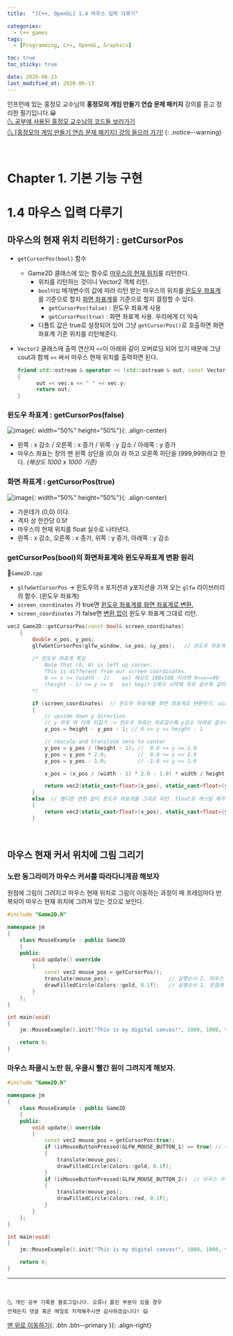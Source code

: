```yaml
---
title:  "[C++, OpenGL] 1.4 마우스 입력 다루기" 

categories:
  - C++ games
tags:
  - [Programming, C++, OpenGL, Graphics]

toc: true
toc_sticky: true

date: 2020-06-13
last_modified_at: 2020-06-13
---
```


인프런에 있는 홍정모 교수님의 **홍정모의 게임 만들기 연습 문제 패키지** 강의를 듣고 정리한 필기입니다.😀   
[🌜 공부에 사용된 홍정모 교수님의 코드들 보러가기](https://github.com/jmhong-simulation/GameDevPracticePackage)   
[🌜 [홍정모의 게임 만들기 연습 문제 패키지] 강의 들으러 가기!](https://www.inflearn.com/course/c-2)
{: .notice--warning}

<br>

# Chapter 1. 기본 기능 구현 
# 1.4 마우스 입력 다루기

## 마우스의 현재 위치 리턴하기 : getCursorPos

- `getCursorPos(bool)` 함수
  - Game2D 클래스에 있는 함수로 <u>마우스의 현재 위치</u>를 리턴한다.
    - 위치를 리턴하는 것이니 Vector2 객체 리턴.
    - `bool타입` 매개변수의 값에 따라 리턴 받는 마우스의 위치를 <u>윈도우 좌표계</u>를 기준으로 할지 <u>화면 좌표계</u>를 기준으로 할지 결정할 수 있다. 
      - `getCursorPos(false)` : 윈도우 좌표계 사용
      - `getCursorPos(true)` : 화면 좌표계 사용. 우리에게 더 익숙
    - 디폴트 값은 true로 설정되어 있어 그냥 `getCursorPos()`로 호출하면 화면 좌표계 기준 위치를 리턴해준다.
- `Vector2` 클래스에 출력 연산자 `<<`이 아래와 같이 오버로딩 되어 있기 때문에 그냥 cout과 함께 `<<` 써서 마우스 현재 위치를 출력하면 된다.

  ```cpp
  friend std::ostream & operator << (std::ostream & out, const Vector2<T> & vec)
  {
		out << vec.x << " " << vec.y;
		return out;
  }
  ```

### 윈도우 좌표계 : getCursorPos(false)

![image](https://user-images.githubusercontent.com/42318591/84585398-68f63400-ae4a-11ea-9446-5b91a09d6f07.png){: width="50%" height="50%"}{: .align-center}

- 왼쪽 : x 감소 / 오른쪽 : x 증가 / 위쪽 : y 감소 / 아래쪽 : y 증가
- 마우스 좌표는 창의 맨 왼쪽 상단을 (0,0) 라 하고 오른쪽 하단을 (999,999)라고 한다.
*(해상도 1000 x 1000 기준)*

### 화면 좌표계 : getCursorPos(true)

![image](https://user-images.githubusercontent.com/42318591/84585406-81664e80-ae4a-11ea-8845-cc62c0c547e3.png){: width="50%" height="50%"}{: .align-center}


- 가운데가 (0,0) 이다.
- 격자 상 한칸당 0.5f
- 마우스의 현재 위치를 float 실수로 나타낸다.
- 왼쪽 : x 감소, 오른쪽 : x 증가, 위쪽 : y 증가, 아래쪽 : y 감소

### getCursorPos(bool)의 화면좌표계와 윈도우좌표계 변환 원리

📜`Game2D.cpp`
- `glfwGetCursorPos` → 윈도우의 x 포지션과 y포지션을 가져 오는 `glfw` 라이브러리의 함수. (윈도우 좌표계)
- `screen_coordinates` 가 true면 <u>윈도우 좌표계를 화면 좌표계로 변환.</u>
- `screen_coordinates` 가 false면 <u>변환 없이</u> 윈도우 좌표계 그대로 리턴.

```cpp
vec2 Game2D::getCursorPos(const bool& screen_coordinates)
	{
		double x_pos, y_pos;
		glfwGetCursorPos(glfw_window, &x_pos, &y_pos);   // 윈도우 좌표계를 가져온다.
		
        /* 윈도우 좌표계 특징
		    Note that (0, 0) is left up corner. 
		    This is different from our screen coordinates.
		    0 <= x <= (width - 1)    ex) 해상도 100x100 이라면 0<=x<=99
		    (height - 1) >= y >= 0   ex) hegit-1에서 시작해 위로 갈수록 값이 0에 가까워지며 작아짐
        */

		if (screen_coordinates)  // 윈도우 좌표계를 화면 좌표계로 변환하기. width >= height 라고 가정.
		{
			// upside down y direction 
			// y 좌표 위 아래 뒤집기 -> 윈도우 좌표는 위로갈수록 y감소 아래로 갈수록 y 증가니까	
			y_pos = height - y_pos - 1; // 0 <= y <= height - 1

			// rescale and translate zero to center
			y_pos = y_pos / (height - 1); //  0.0 <= y <= 1.0
			y_pos = y_pos * 2.0;		  //  0.0 <= y <= 2.0
			y_pos = y_pos - 1.0;		  // -1.0 <= y <= 1.0

			x_pos = (x_pos / (width - 1) * 2.0 - 1.0) * width / height; //  -1.0 <= x <= 1.0

			return vec2(static_cast<float>(x_pos), static_cast<float>(y_pos)); // x, y를 float로 캐스팅 해주고 vec2로 묶고 반환한다.
		}
		else  // 별다른 변환 없이 윈도우 좌표계를 그대로 리턴. float로 캐스팅 해주고 vec2로 묶기만 해서 반환한다.
		{
			return vec2(static_cast<float>(x_pos), static_cast<float>(y_pos));
		}
```

<br>

## 마우스 현재 커서 위치에 그림 그리기

### 노란 동그라미가 마우스 커서를 따라다니게끔 해보자
원점에 그림이 그려지고 마우스 현재 위치로 그림이 이동하는 과정이 매 프레임마다 반복되어 마우스 현재 위치에 그려져 있는 것으로 보인다. 

```cpp
#include "Game2D.h"

namespace jm
{
	class MouseExample : public Game2D
	{
	public:
		void update() override
		{
			const vec2 mouse_pos = getCursorPos();
			translate(mouse_pos);                   // 실행순서 2. 마우스 현재 위치로 이동한다. 
			drawFilledCircle(Colors::gold, 0.1f);   // 실행순서 1. 원점에 동그라미를 그린다.
		}
	};
}

int main(void)
{
	jm::MouseExample().init("This is my digital canvas!", 1000, 1000, false).run();

	return 0;
}
```

### 마우스 좌클시 노란 원, 우클시 빨간 원이 그려지게 해보자.

```cpp
#include "Game2D.h"

namespace jm
{
	class MouseExample : public Game2D
	{
	public:
		void update() override
		{
			const vec2 mouse_pos = getCursorPos(true);
			if (isMouseButtonPressed(GLFW_MOUSE_BUTTON_1) == true) // 마우스 좌클 입력이 들어올 시
			{
				translate(mouse_pos);
				drawFilledCircle(Colors::gold, 0.1f);
			}
			if (isMouseButtonPressed(GLFW_MOUSE_BUTTON_2))  // 마우스 우클 입력이 들어올 시
			{
				translate(mouse_pos);
				drawFilledCircle(Colors::red, 0.1f);
			}
		}
	};
}

int main(void)
{
	jm::MouseExample().init("This is my digital canvas!", 1000, 1000, false).run();

	return 0;
}
```

***
<br>

    🌜 개인 공부 기록용 블로그입니다. 오류나 틀린 부분이 있을 경우 
    언제든지 댓글 혹은 메일로 지적해주시면 감사하겠습니다! 😄

[맨 위로 이동하기](#){: .btn .btn--primary }{: .align-right}